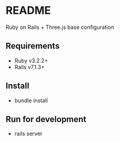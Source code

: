 # README

Ruby on Rails + Three.js base configuration

## Requirements

* Ruby v3.2.2+
* Rails v7.1.3+

## Install

* bundle install

## Run for development

* rails server